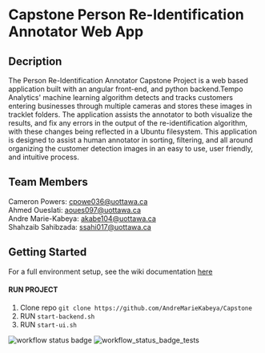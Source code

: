 # Capstone Person Re-Identification Annotator Web App

## Decription
The Person Re-Identification Annotator Capstone Project is a web based application built with an angular front-end, and python backend.Tempo Analytics' machine learning algorithm detects and tracks customers entering businesses through multiple cameras and stores these images in tracklet folders. The application assists the annotator to both visualize the results, and fix any errors in the output of the re-identification algorithm, with these changes being reflected in a Ubuntu filesystem. This application is designed to assist a human annotator in sorting, filtering, and all around organizing the customer detection images in an easy to use, user friendly, and intuitive process. 

## Team Members
Cameron Powers: cpowe036@uottawa.ca\
Ahmed Oueslati: aoues097@uottawa.ca\
Andre Marie-Kabeya: akabe104@uottawa.ca\
Shahzaib Sahibzada: ssahi017@uottawa.ca

## Getting Started
For a full environment setup, see the wiki documentation [here](https://github.com/AndreMarieKabeya/Capstone/wiki/Environment-Setup)

#### RUN PROJECT
1. Clone repo `git clone https://github.com/AndreMarieKabeya/Capstone` 
1. RUN `start-backend.sh` 
2. RUN `start-ui.sh`

![workflow status badge](https://github.com/AndreMarieKabeya/Capstone/actions/workflows/main.yml/badge.svg)
![workflow_status_badge_tests](https://github.com/AndreMarieKabeya/Capstone/actions/workflows/python-app-CI.yml/badge.svg)
